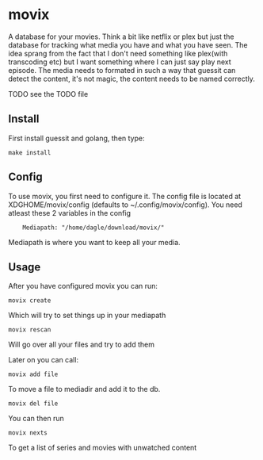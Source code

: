 # movix
A database for your movies. Think a bit like netflix or plex but just the database for tracking what media you have and what you have seen.
The idea sprang from the fact that I don't need something like plex(with transcoding etc) but I want something where I can just say play next episode.
The media needs to formated in such a way that guessit can detect the content, it's not magic, the content needs to be named correctly.

TODO see the TODO file

## Install
First install guessit and golang, then type:

```
make install
```

## Config
To use movix, you first need to configure it. The config file is located at XDGHOME/movix/config
(defaults to ~/.config/movix/config). You need atleast these 2 variables in the config 
```
	Mediapath: "/home/dagle/download/movix/"
```
Mediapath is where you want to keep all your media.

## Usage
After you have configured movix you can run:

```
movix create
```
Which will try to set things up in your mediapath

```
movix rescan
```
Will go over all your files and try to add them

Later on you can call: 

```
movix add file

```
To move a file to mediadir and add it to the db. 

```
movix del file
```





You can then run
```
movix nexts
```

To get a list of series and movies with unwatched content 


